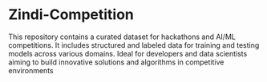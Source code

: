 # Zindi-Competition
This repository contains a curated dataset for hackathons and AI/ML competitions. It includes structured and labeled data for training and testing models across various domains. Ideal for developers and data scientists aiming to build innovative solutions and algorithms in competitive environments
